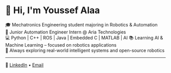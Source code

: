 # 👋 Hi, I'm Youssef Alaa

🎓 Mechatronics Engineering student majoring in Robotics & Automation  
💼 Junior Automation Engineer Intern @ Aria Technologies  
💻 Python | C++ | ROS | Java | Embedded C | MATLAB | AI 
📚 Learning AI & Machine Learning – focused on robotics applications  
🌱 Always exploring real-world intelligent systems and open-source robotics

---

🔗 [LinkedIn](https://www.linkedin.com/in/youssef-alaa932004) •  [Email](mailto:youssefalaanassar932004@gmail.com)
